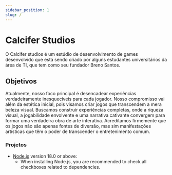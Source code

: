 ```yaml
---
sidebar_position: 1
slug: /
---
```


# Calcifer Studios

O Calcifer studios é um estúdio de desenvolvimento de games desenvolvido que está sendo criado por alguns estudantes universitários da área de TI, que tem como seu fundador Breno Santos.

## Objetivos 

Atualmente, nosso foco principal é desencadear experiências verdadeiramente inesquecíveis para cada jogador. Nosso compromisso vai além da estética inicial, pois visamos criar jogos que transcendem a mera beleza visual. Buscamos construir experiências completas, onde a riqueza visual, a jogabilidade envolvente e uma narrativa cativante convergem para formar uma verdadeira obra de arte interativa. Acreditamos firmemente que os jogos não são apenas fontes de diversão, mas sim manifestações artísticas que têm o poder de transcender o entretenimento comum. 

### Projetos

- [Node.js](https://nodejs.org/en/download/) version 18.0 or above:
  - When installing Node.js, you are recommended to check all checkboxes related to dependencies.

